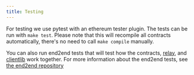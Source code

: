 ```yaml
---
title: Testing
---
```


For testing we use pytest with an ethereum tester plugin. The tests can
be run with `make test`. Please note that this will recompile all contracts
automatically, there's no need to call `make compile` manually.

You can also run end2end tests that will test how the contracts, [relay](https://github.com/trustlines-protocol/relay),
and [clientlib](https://github.com/trustlines-protocol/clientlib)
work together. For more information about the end2end tests, see
[the end2end repository](https://github.com/trustlines-protocol/end2end)
